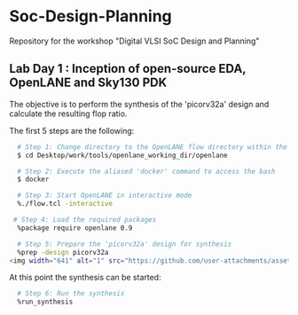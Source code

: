 # Soc-Design-Planning
Repository for the workshop "Digital VLSI SoC Design and Planning"
## Lab Day 1 : Inception of open-source EDA, OpenLANE and Sky130 PDK
The objective is to perform the synthesis of the 'picorv32a' design and calculate the resulting flop ratio.

The first 5 steps are the following:
```bash
  # Step 1: Change directory to the OpenLANE flow directory within the OpenLANE working directory
  $ cd Desktop/work/tools/openlane_working_dir/openlane

  # Step 2: Execute the aliased 'docker' command to access the bash
  $ docker

  # Step 3: Start OpenLANE in interactive mode
  %./flow.tcl -interactive

 # Step 4: Load the required packages
  %package require openlane 0.9

  # Step 5: Prepare the 'picorv32a' design for synthesis
  %prep -design picorv32a
<img width="641" alt="1" src="https://github.com/user-attachments/assets/2e80560d-5c6b-4124-b9d1-7f23b4a62e3c" />
```
At this point the synthesis can be started:
```bash
  # Step 6: Run the synthesis
  %run_synthesis
```
